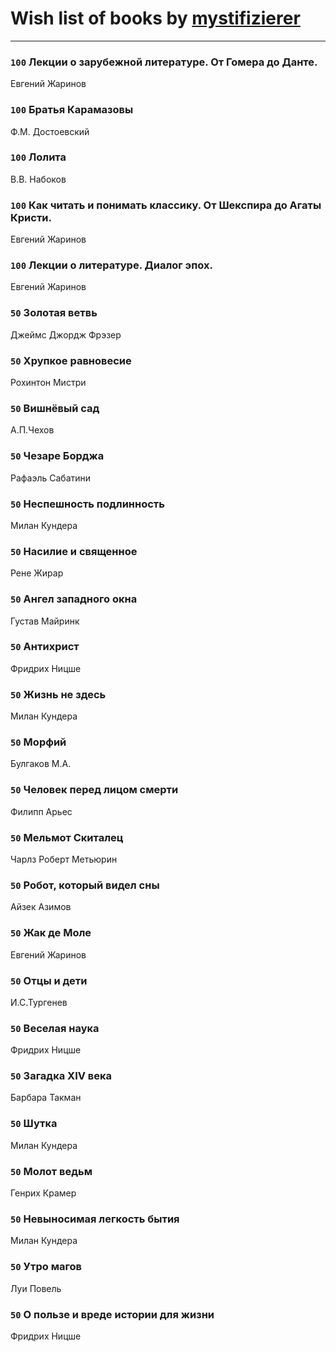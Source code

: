 # Wish list of books by [mystifizierer](https://plus.google.com/u/0/102801145163683583073/)
---

### `100` Лекции о зарубежной литературе. От Гомера до Данте.
Евгений Жаринов

### `100` Братья Карамазовы
Ф.М. Достоевский

### `100` Лолита
В.В. Набоков

### `100` Как читать и понимать классику. От Шекспира до Агаты Кристи.
Евгений Жаринов

### `100` Лекции о литературе. Диалог эпох.
Евгений Жаринов

### `50` Золотая ветвь
Джеймс Джордж Фрэзер

### `50` Хрупкое равновесие
Рохинтон Мистри

### `50` Вишнёвый сад
А.П.Чехов

### `50` Чезаре Борджа
Рафаэль Сабатини

### `50` Неспешность подлинность
Милан Кундера

### `50` Насилие и священное
Рене Жирар

### `50` Ангел западного окна
Густав Майринк

### `50` Антихрист
Фридрих Ницше

### `50` Жизнь не здесь
Милан Кундера

### `50` Морфий
Булгаков М.А.

### `50` Человек перед лицом смерти
Филипп Арьес

### `50` Мельмот Скиталец
Чарлз Роберт Метьюрин

### `50` Робот, который видел сны
Айзек Азимов

### `50` Жак де Моле
Евгений Жаринов

### `50` Отцы и дети
И.С.Тургенев

### `50` Веселая наука
Фридрих Ницше

### `50` Загадка XIV века
Барбара Такман

### `50` Шутка
Милан Кундера

### `50` Молот ведьм
Генрих Крамер

### `50` Невыносимая легкость бытия
Милан Кундера

### `50` Утро магов
Луи Повель

### `50` О пользе и вреде истории для жизни
Фридрих Ницше

